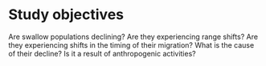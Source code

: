 # Study objectives

Are swallow populations declining? 
Are they experiencing range shifts?
Are they experiencing shifts in the timing of their migration? 
What is the cause of their decline? Is it a result of anthropogenic activities? 

